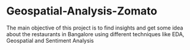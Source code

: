 # Geospatial-Analysis-Zomato
The main objective of this project is to find insights and get some idea about the restaurants in Bangalore using different techniques like EDA, Geospatial and Sentiment Analysis

